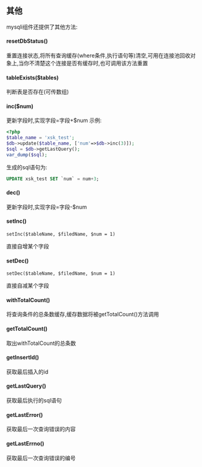 ## 其他
mysqli组件还提供了其他方法:

####  resetDbStatus()
重置连接状态,将所有查询缓存(where条件,执行语句等)清空,可用在连接池回收对象上,当你不清楚这个连接是否有缓存时,也可调用该方法重置

####  tableExists($tables)
判断表是否存在(可传数组)
####  inc($num)
更新字段时,实现字段=字段+$num
示例:
```php
<?php
$table_name = 'xsk_test';
$db->update($table_name, ['num'=>$db->inc(3)]);
$sql = $db->getLastQuery();
var_dump($sql);
```
生成的sql语句为:
```sql
UPDATE xsk_test SET `num` = num+3;
```
####  dec()
更新字段时,实现字段=字段-$num
####  setInc()
```
setInc($tableName, $filedName, $num = 1)  
```
 直接自增某个字段
####  setDec()
```
setDec($tableName, $filedName, $num = 1)  
```
直接自减某个字段
####  withTotalCount()
将查询条件的总条数缓存,缓存数据将被getTotalCount()方法调用
####  getTotalCount()
取出withTotalCount的总条数
####  getInsertId()
获取最后插入的id
####  getLastQuery()
获取最后执行的sql语句
####  getLastError()
获取最后一次查询错误的内容
####  getLastErrno()
获取最后一次查询错误的编号